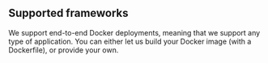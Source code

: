 

## Supported frameworks

We support end-to-end Docker deployments, meaning that we support any type of application. You can either let us build your Docker image (with a Dockerfile), or provide your own.

